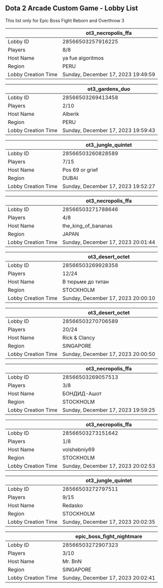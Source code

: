 ## Dota 2 Arcade Custom Game - Lobby List

This list only for Epic Boss Fight Reborn and Overthrow 3

|  | ot3_necropolis_ffa |
| ------ | ------ |
| Lobby ID | 28566503257916225 |
| Players | 8/8 |
| Host Name | ya fue algoritmos |
| Region | PERU |
| Lobby Creation Time | Sunday, December 17, 2023 19:49:59 |


|  | ot3_gardens_duo |
| ------ | ------ |
| Lobby ID | 28566503269413458 |
| Players | 2/10 |
| Host Name | Alberik |
| Region | PERU |
| Lobby Creation Time | Sunday, December 17, 2023 19:59:43 |


|  | ot3_jungle_quintet |
| ------ | ------ |
| Lobby ID | 28566503260828589 |
| Players | 7/15 |
| Host Name | Pos 69 or grief |
| Region | DUBAI |
| Lobby Creation Time | Sunday, December 17, 2023 19:52:27 |


|  | ot3_necropolis_ffa |
| ------ | ------ |
| Lobby ID | 28566503271788646 |
| Players | 4/8 |
| Host Name | the_king_of_bananas |
| Region | JAPAN |
| Lobby Creation Time | Sunday, December 17, 2023 20:01:44 |


|  | ot3_desert_octet |
| ------ | ------ |
| Lobby ID | 28566503269928358 |
| Players | 12/24 |
| Host Name | В тюрьме до титан |
| Region | STOCKHOLM |
| Lobby Creation Time | Sunday, December 17, 2023 20:00:10 |


|  | ot3_desert_octet |
| ------ | ------ |
| Lobby ID | 28566503270706589 |
| Players | 20/24 |
| Host Name | Rick & Clancy |
| Region | SINGAPORE |
| Lobby Creation Time | Sunday, December 17, 2023 20:00:50 |


|  | ot3_necropolis_ffa |
| ------ | ------ |
| Lobby ID | 28566503269057513 |
| Players | 3/8 |
| Host Name | БОНДИД-Ашот |
| Region | STOCKHOLM |
| Lobby Creation Time | Sunday, December 17, 2023 19:59:25 |


|  | ot3_necropolis_ffa |
| ------ | ------ |
| Lobby ID | 28566503273151642 |
| Players | 1/8 |
| Host Name | volshebniy69 |
| Region | STOCKHOLM |
| Lobby Creation Time | Sunday, December 17, 2023 20:02:53 |


|  | ot3_jungle_quintet |
| ------ | ------ |
| Lobby ID | 28566503272797511 |
| Players | 9/15 |
| Host Name | Redasko |
| Region | STOCKHOLM |
| Lobby Creation Time | Sunday, December 17, 2023 20:02:35 |


|  | epic_boss_fight_nightmare |
| ------ | ------ |
| Lobby ID | 28566503272907323 |
| Players | 3/10 |
| Host Name | Mr. BnN |
| Region | SINGAPORE |
| Lobby Creation Time | Sunday, December 17, 2023 20:02:41 |


